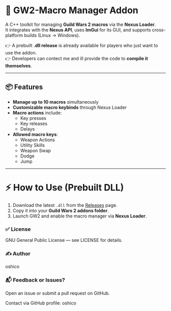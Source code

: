 # 🔧 GW2-Macro Manager Addon

A C++ toolkit for managing **Guild Wars 2 macros** via the **Nexus Loader**.  
It integrates with the **Nexus API**, uses **ImGui** for its GUI, and supports cross-platform builds (Linux → Windows).  

👉 A prebuilt **.dll release** is already available for players who just want to use the addon.  
👉 Developers can contect me and ill provide the code to **compile it themselves**.  

---

## 📦 Features

- **Manage up to 10 macros** simultaneously  
- **Customizable macro keybinds** through Nexus Loader  
- **Macro actions** include:
  - Key presses
  - Key releases
  - Delays  
- **Allowed macro keys**:
  - Weapon Actions
  - Utility Skills
  - Weapon Swap
  - Dodge
  - Jump  

---

# ⚡ How to Use (Prebuilt DLL)

1. Download the latest `.dll` from the [Releases](./releases) page.  
2. Copy it into your **Guild Wars 2 addons folder**.  
3. Launch GW2 and enable the macro manager via **Nexus Loader**.  


### ✅ License

GNU General Public License — see LICENSE for details.

### ✍️ Author

oshico

### 📬 Feedback or Issues?

Open an issue or submit a pull request on GitHub.

Contact via GitHub profile: oshico
